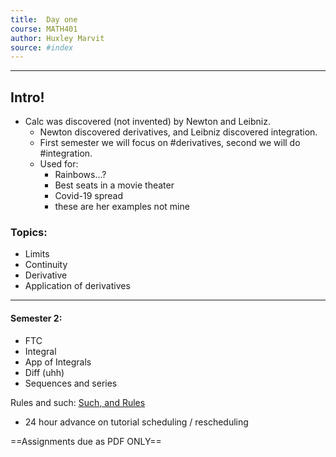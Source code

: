 ```yaml
---
title:  Day one 
course: MATH401 
author: Huxley Marvit
source: #index
---
```

---

## Intro!

- Calc was discovered (not invented) by Newton and Leibniz. 
	- Newton discovered derivatives, and Leibniz discovered integration. 
	- First semester we will focus on #derivatives, second we will do #integration. 
	- Used for:
		- Rainbows...? 
		- Best seats in a movie theater
		- Covid-19 spread 
		- these are her examples not mine

### Topics: 
- Limits
- Continuity 
- Derivative
- Application of derivatives 
--- 
#### Semester 2: 
- FTC 
- Integral 
- App of Integrals 
- Diff (uhh) 
- Sequences and series 


Rules and such: [Such, and Rules](https://stickies.io/boards/5f4032d2c2ff5f619d63b5c7#1)
- 24 hour advance on tutorial scheduling / rescheduling

==Assignments due as PDF ONLY==













